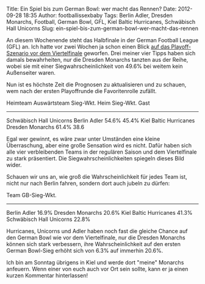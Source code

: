 Title: Ein Spiel bis zum German Bowl: wer macht das Rennen?
Date: 2012-09-28 18:35
Author: footballissexbaby
Tags: Berlin Adler, Dresden Monarchs, Football, German Bowl, GFL, Kiel Baltic Hurricanes, Schwäbisch Hall Unicorns
Slug: ein-spiel-bis-zum-german-bowl-wer-macht-das-rennen

An diesem Wochenende steht das Halbfinale in der German Football League
(GFL) an. Ich hatte vor zwei Wochen ja schon einen Blick [auf das
Playoff-Szenario vor dem Viertelfinale][] geworfen. Drei meiner vier
Tipps haben sich damals bewahrheiten, nur die Dresden Monarchs tanzten
aus der Reihe, wobei sie mit einer Siegwahrscheinlichkeit von 49.6% bei
weitem kein Außenseiter waren.

Nun ist es höchste Zeit die Prognosen zu aktualisieren und zu schauen,
wem nach der ersten Playoffrunde die Favoritenrolle zufällt.

  Heimteam                   Auswärtsteam       Sieg-Wkt. Heim   Sieg-Wkt. Gast
  -------------------------- ------------------ ---------------- ----------------
  Schwäbisch Hall Unicorns   Berlin Adler       54.6%            45.4%
  Kiel Baltic Hurricanes     Dresden Monarchs   61.4%            38.6

Egal wer gewinnt, es wäre zwar unter Umständen eine kleine Überraschung,
aber eine große Sensation wird es nicht. Dafür haben sich alle vier
verbleibenden Teams in der regulären Saison und dem Viertelfinale zu
stark präsentiert. Die Siegwahrscheinlichkeiten spiegeln dieses Bild
wider.

Schauen wir uns an, wie groß die Wahrscheinlichkeit für jedes Team ist,
nicht nur nach Berlin fahren, sondern dort auch jubeln zu dürfen:

  Team                       GB-Sieg-Wkt.
  -------------------------- --------------
  Berlin Adler               16.9%
  Dresden Monarchs           20.6%
  Kiel Baltic Hurricanes     41.3%
  Schwäbisch Hall Unicorns   22.8%

Hurricanes, Unicorns und Adler haben noch fast die gleiche Chance auf
den German Bowl wie vor dem Viertelfinale, nur die Dresden Monarchs
können sich stark verbessern, ihre Wahrscheinlichkeit auf den ersten
German Bowl-Sieg erhöht sich von 6.3% auf immerhin 20.6%.

Ich bin am Sonntag übrigens in Kiel und werde dort "meine" Monarchs
anfeuern. Wenn einer von euch auch vor Ort sein sollte, kann er ja einen
kurzen Kommentar hinterlassen!

  [auf das Playoff-Szenario vor dem Viertelfinale]: http://footballissexbaby.de/2012/09/gfl-playoffs-wer-wird-am-ende-in-berlin-jubeln/
    "GFL-Playoffs: Wer wird am Ende in Berlin jubeln?"
